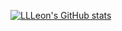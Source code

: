 [![LLLeon's GitHub stats](https://github-readme-stats.vercel.app/api?username=LLLeon&count_private=true&theme=dark&show_icons=true)](https://github.com/anuraghazra/github-readme-stats)

<!--
**LLLeon/LLLeon** is a ✨ _special_ ✨ repository because its `README.md` (this file) appears on your GitHub profile.

Here are some ideas to get you started:

- 🔭 I’m currently working on ...
- 🌱 I’m currently learning ...
- 👯 I’m looking to collaborate on ...
- 🤔 I’m looking for help with ...
- 💬 Ask me about ...
- 📫 How to reach me: ...
- 😄 Pronouns: ...
- ⚡ Fun fact: ...
-->
